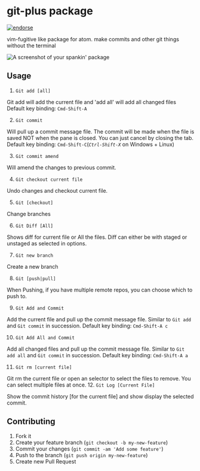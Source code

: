 # git-plus package

[![endorse](https://api.coderwall.com/akonwi/endorsecount.png)](https://coderwall.com/akonwi)

vim-fugitive like package for atom. make commits and other git things without the terminal

![A screenshot of your spankin' package](https://raw.githubusercontent.com/akonwi/git-plus/master/commit.gif)

## Usage
1. `Git add [all]`

  Git add will add the current file and 'add all' will add all changed files
  Default key binding: `Cmd-Shift-A`

2. `Git commit`

  Will pull up a commit message file. The commit will be made when the file is saved NOT when the pane is closed. You can just cancel by closing the tab.
  Default key binding: `Cmd-Shift-C`(*`Ctrl-Shift-X`* on Windows + Linux)

3. `Git commit amend`

  Will amend the changes to previous commit.

4. `Git checkout current file`

  Undo changes and checkout current file.

5. `Git [checkout]`

  Change branches

6. `Git Diff [All]`

  Shows diff for current file or All the files. Diff can either be with staged or unstaged as selected in options.

7. `Git new branch`

  Create a new branch

8. `Git [push|pull]`

  When Pushing, if you have multiple remote repos, you can choose which to push to.

9. `Git Add and Commit`

  Add the current file and pull up the commit message file. Similar to `Git add` and `Git commit` in succession.
  Default key binding: `Cmd-Shift-A c`

10. `Git Add All and Commit`

  Add all changed files and pull up the commit message file. Similar to `Git add all` and `Git commit` in succession.
  Default key binding: `Cmd-Shift-A a`

11. `Git rm [current file]`

  Git rm the current file or open an selector to select the files to remove. You can select multiple files at once.
12. `Git Log [Current File]`

  Show the commit history [for the current file] and show display the selected commit.

## Contributing

1. Fork it
2. Create your feature branch (`git checkout -b my-new-feature`)
3. Commit your changes (`git commit -am 'Add some feature'`)
4. Push to the branch (`git push origin my-new-feature`)
5. Create new Pull Request
